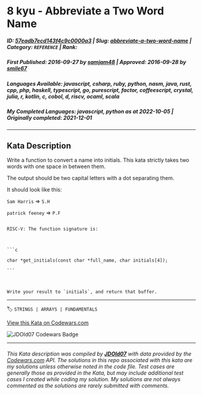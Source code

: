 # 8 kyu - Abbreviate a Two Word Name

##### **ID**: [57eadb7ecd143f4c9c0000a3](https://www.codewars.com/kata/57eadb7ecd143f4c9c0000a3) | **Slug**: [abbreviate-a-two-word-name](https://www.codewars.com/kata/57eadb7ecd143f4c9c0000a3) | **Category**: `REFERENCE` | **Rank**: <span style="color:white">8 kyu</span>

##### **First Published**: 2016-09-27 ***by*** [samjam48](https://www.codewars.com/users/samjam48) | **Approved**: 2016-09-28 ***by*** [smile67](https://www.codewars.com/users/smile67)

##### **Languages Available**: javascript, csharp, ruby, python, nasm, java, rust, cpp, php, haskell, typescript, go, purescript, factor, coffeescript, crystal, julia, r, kotlin, c, cobol, d, riscv, ocaml, scala

##### **My Completed Languages**: javascript, python ***as at*** 2022-10-05 | **Originally completed**: 2021-12-01

---

## Kata Description


Write a function to convert a name into initials. This kata strictly takes two words with one space in between them.



The output should be two capital letters with a dot separating them.



It should look like this:



`Sam Harris` => `S.H`



`patrick feeney` => `P.F`



~~~if:riscv

RISC-V: The function signature is:



```c

char *get_initials(const char *full_name, char initials[4]);

```



Write your result to `initials`, and return that buffer.

~~~

---


🏷 `STRINGS | ARRAYS | FUNDAMENTALS`


[View this Kata on Codewars.com](https://www.codewars.com/kata/57eadb7ecd143f4c9c0000a3)

![](https://www.codewars.com/users/jdold07/badges/large "JDOld07 Codewars Badge")

---

###### *This Kata description was compiled by [**JDOld07**](https://tpstech.dev) with data provided by the [Codewars.com](https://www.codewars.com) API.  The solutions in this repo associated with this kata are my solutions unless otherwise noted in the code file.  Test cases are generally those as provided in the Kata, but may include additional test cases I created while coding my solution.  My solutions are not always commented as the solutions are rarely submitted with comments.*
